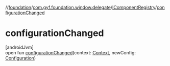 //[foundation](../../../index.md)/[com.gyf.foundation.window.delegate](../index.md)/[IComponentRegistry](index.md)/[configurationChanged](configuration-changed.md)

# configurationChanged

[androidJvm]\
open fun [configurationChanged](configuration-changed.md)(context: [Context](https://developer.android.com/reference/kotlin/android/content/Context.html), newConfig: [Configuration](https://developer.android.com/reference/kotlin/android/content/res/Configuration.html))